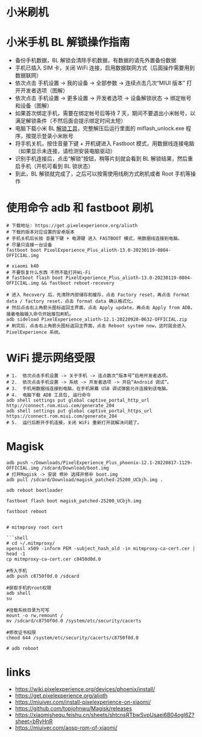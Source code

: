 # 小米刷机

# 小米手机 BL 解锁操作指南

- 备份手机数据，BL 解锁会清除手机数据，有数据的请先外置备份数据
- 手机已插入 SIM 卡，关闭 WiFi 连接，启用数据联网方式（后面操作需要用到数据联网）
- 依次点击 手机设置 -> 我的设备 -> 全部参数 -> 连续点击几次“MIUI 版本” 打开开发者选项（图解）
- 依次点击 手机设置 -> 更多设置 -> 开发者选项 -> 设备解锁状态 -> 绑定帐号和设备（图解）
- 如果首次绑定手机，需要在绑定帐号后等待 7 天，期间不要退出小米帐号，以满足解锁条件（不然后面会提示绑定时间太短）
- 电脑下载小米 BL [解锁工具](https://www.miui.com/unlock/index.html)，完整解压后运行里面的 miflash_unlock.exe 程序，按提示登录小米帐号
- 将手机关机，按住音量下键 + 开机键进入 Fastboot 模式，用数据线连接电脑（如果显示未连接，请检测安装电脑驱动）
- 识别手机连接后，点击“解锁”按钮，稍等片刻就会看到 BL 解锁结果，然后重启手机（开机可看到 BL 锁状态）
- 到此，BL 解锁就完成了，之后可以按需使用线刷方式刷机或者 Root 手机等操作

# 使用命令 adb 和 fastboot 刷机

```shell
# 下载地址: https://get.pixelexperience.org/alioth
# 下载的版本对应设置的安卓版本
# 手机关机后长按 音量下键 + 电源键 进入 FASTBOOT 模式，用数据线连接到电脑。
# 尽量只连接一台设备
fastboot boot PixelExperience_Plus_alioth-13.0-20230119-0804-OFFICIAL.img

# xiaomi k40
# 不要恢复什么东西 不然不能打开Wi-Fi
# fastboot flash boot PixelExperience_Plus_alioth-13.0-20230119-0804-OFFICIAL.img && fastboot reboot-recovery

# 进入 Recovery 后，先清除内部储存和缓存，点击 Factory reset，再点击 Format data / factory reset，点击 format data 确认格式化。
# 然后点击右上角箭头图标返回主界面，点击 Apply update，再点击 Apply from ADB，接着电脑输入命令开始推包刷机。
adb sideload PixelExperience_alioth-12.1-20220920-0632-OFFICIAL.zip
# 刷完后，点击右上角箭头图标返回主界面，点击 Reboot system now，这时就会进入 PixelExperience 系统。
```

# WiFi 提示网络受限

```shell
# 1.  依次点击手机设置 -> 关于手机 -> 连点数次“版本号”启用开发者选项。
# 2.  依次点击手机设置 -> 系统 -> 开发者选项 -> 开启“Android 调试”。
# 3.  手机用数据线连接到电脑，在手机屏幕 USB 调试弹窗允许连接到该电脑。
# 4.  电脑下载 ADB 工具包, 运行命令
adb shell settings put global captive_portal_http_url http://connect.rom.miui.com/generate_204
adb shell settings put global captive_portal_https_url https://connect.rom.miui.com/generate_204
# 5.  运行后断开手机连接，关闭 WiFi 重新打开就解决问题了。
```

# Magisk

```shell
adb push ~/Downloads/PixelExperience_Plus_phoenix-12.1-20220817-1129-OFFICIAL.img /sdcard/Download/boot.img
# 打开Magisk -> 安装 修补 选择并修补 boot.img
adb pull /sdcard/Download/magisk_patched-25200_UCbjh.img .

adb reboot bootloader

fastboot flash boot magisk_patched-25200_UCbjh.img

fastboot reboot
```

<!-- ```shell -->
<!-- adb reboot bootloader -->
<!-- # 再重启进入bootloader -->
<!---->
<!-- fastboot boot PixelExperience_Plus_alioth-13.0-20230119-0804-OFFICIAL.img -->
<!---->
<!-- # Advanced -> Enable ADB -->
<!---->
<!-- adb sideload magisk.zip -->
<!-- 安装完成后，选择 reboot-> system，重启进入系统。恢复备份。 -->

````

# mitmproxy root cert

```shell
# cd ~/.mitmproxy/
openssl x509 -inform PEM -subject_hash_old -in mitmproxy-ca-cert.cer | head -1
cp mitmproxy-ca-cert.cer c8450d0d.0

#传入手机
adb push c8750f0d.0 /sdcard

#获取手机的root权限
adb shell
su

#挂载系统目录为可写
mount -o rw,remount /
mv /sdcard/c8750f0d.0 /system/etc/security/cacerts

#修改证书权限
chmod 644 /system/etc/security/cacerts/c8750f0d.0

# adb reboot
````

# links

- https://wiki.pixelexperience.org/devices/phoenix/install/
- https://get.pixelexperience.org/alioth
- https://miuiver.com/install-pixelexperience-on-xiaomi/
- https://github.com/topjohnwu/Magisk/releases
- https://xiaomishequ.feishu.cn/sheets/shtcnsRTbwSvpUsaei6B04ogI6Z?sheet=bRyHnR
- https://miuiver.com/aosp-rom-of-xiaomi/
